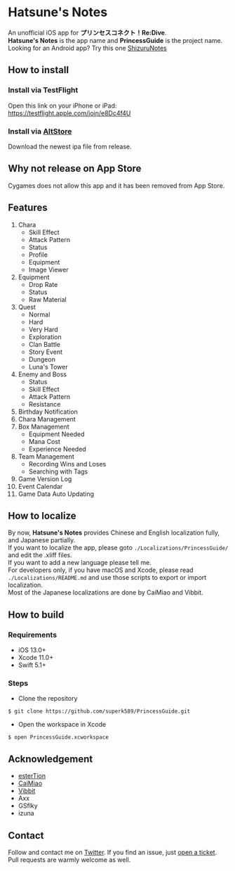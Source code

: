 # Hatsune's Notes
An unofficial iOS app for **プリンセスコネクト！Re:Dive**.  
**Hatsune's Notes** is the app name and **PrincessGuide** is the project name.  
Looking for an Android app? Try this one [ShizuruNotes](https://github.com/MalitsPlus/ShizuruNotes)

## How to install
### Install via TestFlight
Open this link on your iPhone or iPad:  
https://testflight.apple.com/join/e8Dc4f4U
### Install via [AltStore](https://altstore.io)
Download the newest ipa file from release.

## Why not release on App Store
Cygames does not allow this app and it has been removed from App Store.  

## Features

1. Chara
    * Skill Effect
    * Attack Pattern
    * Status
    * Profile
    * Equipment
    * Image Viewer
1. Equipment
    * Drop Rate
    * Status
    * Raw Material
1. Quest
    * Normal
    * Hard
    * Very Hard
    * Exploration
    * Clan Battle
    * Story Event
    * Dungeon
    * Luna's Tower
 1. Enemy and Boss   
    * Status
    * Skill Effect
    * Attack Pattern
    * Resistance
1. Birthday Notification
1. Chara Management
1. Box Management
    * Equipment Needed
    * Mana Cost
    * Experience Needed
1. Team Management
    * Recording Wins and Loses
    * Searching with Tags
1. Game Version Log
1. Event Calendar
1. Game Data Auto Updating

## How to localize
By now, **Hatsune's Notes** provides Chinese and English localization fully, and Japanese partially.  
If you want to localize the app, please goto `./Localizations/PrincessGuide/` and edit the .xliff files.  
If you want to add a new language please tell me.  
For developers only, if you have macOS and Xcode, please read `./Localizations/README.md` and use those scripts to export or import localization.  
Most of the Japanese localizations are done by CaiMiao and Vibbit.

## How to build
### Requirements
* iOS 13.0+
* Xcode 11.0+
* Swift 5.1+

### Steps
* Clone the repository
```
$ git clone https://github.com/superk589/PrincessGuide.git
```
* Open the workspace in Xcode
```
$ open PrincessGuide.xcworkspace
```

## Acknowledgement
* [esterTion](https://github.com/esterTion)
* [CaiMiao](https://github.com/CaiMiao)
* [Vibbit](https://github.com/MalitsPlus)
* Axx
* GSflky
* izuna

## Contact
Follow and contact me on [Twitter](https://twitter.com/superk64). If you find an issue, just [open a ticket](https://github.com/superk589/PrincessGuide/issues/new). Pull requests are warmly welcome as well.
